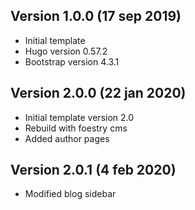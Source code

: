 ## Version 1.0.0 (17 sep 2019)

- Initial template
- Hugo version 0.57.2
- Bootstrap version 4.3.1

## Version 2.0.0 (22 jan 2020)

- Initial template version 2.0
- Rebuild with foestry cms
- Added author pages

## Version 2.0.1 (4 feb 2020)

- Modified blog sidebar
